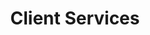---
layout: person
image: angie.jpg
name: Angie Wysocki
title: Client Services
order: 6

social: 
  - account: twitter
    username: AngWysocki
  - account: facebook
    username: angie.wysocki
  - account: instagram
    username: angiewysocki
  - account: spotify
    username: angiewysocki
---